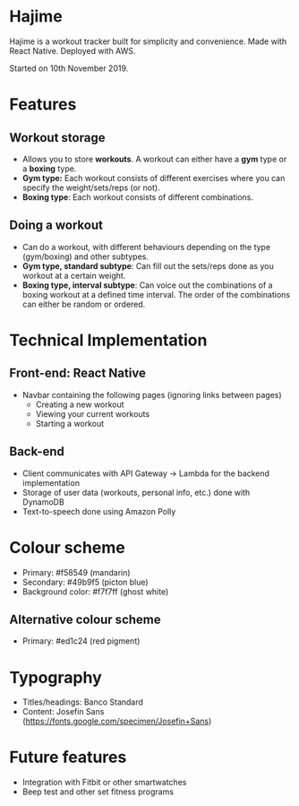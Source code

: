 # Hajime
Hajime is a workout tracker built for simplicity and convenience. Made with React Native. Deployed with AWS.

Started on 10th November 2019.

# Features
## Workout storage
- Allows you to store **workouts**. A workout can either have a **gym** type or a **boxing** type.
- **Gym type:** Each workout consists of different exercises where you can specify the weight/sets/reps (or not).
- **Boxing type**: Each workout consists of different combinations.

## Doing a workout
- Can do a workout, with different behaviours depending on the type (gym/boxing) and other subtypes.
- **Gym type, standard subtype**: Can fill out the sets/reps done as you workout at a certain weight.
- **Boxing type, interval subtype**: Can voice out the combinations of a boxing workout at a defined time interval. The order of the combinations can either be random or ordered.

# Technical Implementation
## Front-end: React Native
- Navbar containing the following pages (ignoring links between pages)
  - Creating a new workout
  - Viewing your current workouts
  - Starting a workout 

## Back-end
- Client communicates with API Gateway -> Lambda for the backend implementation
- Storage of user data (workouts, personal info, etc.) done with DynamoDB
- Text-to-speech done using Amazon Polly

# Colour scheme
- Primary: #f58549 (mandarin)
- Secondary: #49b9f5 (picton blue)
- Background color: #f7f7ff (ghost white)

## Alternative colour scheme
- Primary: #ed1c24 (red pigment)

# Typography
- Titles/headings: Banco Standard 
- Content: Josefin Sans (https://fonts.google.com/specimen/Josefin+Sans)

# Future features
- Integration with Fitbit or other smartwatches
- Beep test and other set fitness programs
